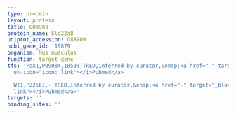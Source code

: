 ```yaml
---
type: protein
layout: protein
title: O88909
protein_name: Slc22a8
uniprot_accession: O88909
ncbi_gene_id: '19879'
organism: Mus musculus
function: target gene
tfs: 'Pax1,P09084,18503,TRED,inferred by curator,&ensp;<a href="-" target="_blank"><i
  uk-icon="icon: link"></i>Pubmed</a>

  Wt1,P22561,-,TRED,inferred by curator,&ensp;<a href="-" target="_blank"><i uk-icon="icon:
  link"></i>Pubmed</a>'
targets: ''
binding_sites: ''
---
```

